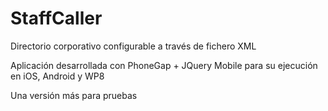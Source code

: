 StaffCaller
===========

Directorio corporativo configurable a través de fichero XML

Aplicación desarrollada con PhoneGap + JQuery Mobile para su ejecución en iOS, Android y WP8

Una versión más para pruebas
